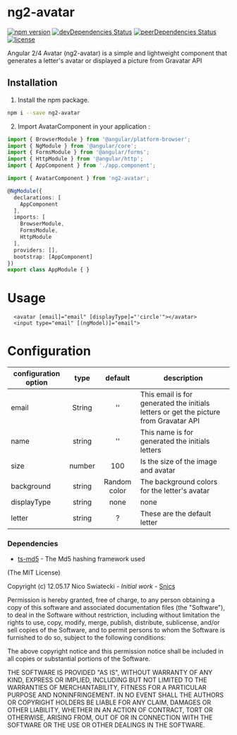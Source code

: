 # ng2-avatar

[![npm version](https://img.shields.io/npm/v/@snic/ng2-avatar.svg?style=flat-square)](https://www.npmjs.com/package/snic/ng2-avatar)
[![devDependencies Status](https://img.shields.io/david/dev/snics/ng2-avatar.svg?style=flat-square)](https://david-dm.org/snics/ng2-avatar?type=dev)
[![peerDependencies Status](https://img.shields.io/david/peer/snics/ng2-avatar.svg?style=flat-square)](https://david-dm.org/snicsn/ng2-avatar?type=peer)
[![license](https://img.shields.io/github/license/mashape/apistatus.svg?style=flat-square)](https://github.com/snics/ng2-avatar/blob/master/LICENSE)

Angular 2/4 Avatar (ng2-avatar) is a simple and lightweight component that generates a letter's avatar or displayed a picture from Gravatar API

## Installation
1. Install the npm package.
```bash
npm i --save ng2-avatar
```

2. Import AvatarComponent in your application :
```TypeScript
import { BrowserModule } from '@angular/platform-browser';
import { NgModule } from '@angular/core';
import { FormsModule } from '@angular/forms';
import { HttpModule } from '@angular/http';
import { AppComponent } from './app.component';

import { AvatarComponent } from 'ng2-avatar';

@NgModule({
  declarations: [
    AppComponent
  ],
  imports: [
    BrowserModule,
    FormsModule,
    HttpModule
  ],
  providers: [],
  bootstrap: [AppComponent]
})
export class AppModule { }

```

# Usage
```
  <avatar [email]="email" [displayType]="'circle'"></avatar>
  <input type="email" [(ngModel)]="email">
```

# Configuration
| configuration option |  type  |    default   | description                                                                           |
|----------------------|:------:|:------------:|---------------------------------------------------------------------------------------|
| email                | String | ''           | This email is for generated the initials letters or get the picture from Gravatar API |
| name                 | string | ''           | This name is for generated the initials letters                                       |
| size                 | number | 100          | Is the size of the image and avatar                                                   |
| background           | string | Random color | The background colors for the letter's avatar                                         |
| displayType          | string | none         | none|circle|rounded                                                                   |
| letter               | string | ?            | These are the default letter                                                          |


### Dependencies

* [ts-md5](https://github.com/cotag/ts-md5) - The Md5 hashing framework used

(The MIT License)

Copyright (c) 12.05.17 Nico Swiatecki - *Initial work* - [Snics](https://github.com/snics)

Permission is hereby granted, free of charge, to any person obtaining a copy of this software and associated documentation files (the "Software"), to deal in the Software without restriction, including without limitation the rights to use, copy, modify, merge, publish, distribute, sublicense, and/or sell copies of the Software, and to permit persons to whom the Software is furnished to do so, subject to the following conditions:

The above copyright notice and this permission notice shall be included in all copies or substantial portions of the Software.

THE SOFTWARE IS PROVIDED "AS IS", WITHOUT WARRANTY OF ANY KIND, EXPRESS OR IMPLIED, INCLUDING BUT NOT LIMITED TO THE WARRANTIES OF MERCHANTABILITY, FITNESS FOR A PARTICULAR PURPOSE AND NONINFRINGEMENT. IN NO EVENT SHALL THE AUTHORS OR COPYRIGHT HOLDERS BE LIABLE FOR ANY CLAIM, DAMAGES OR OTHER LIABILITY, WHETHER IN AN ACTION OF CONTRACT, TORT OR OTHERWISE, ARISING FROM, OUT OF OR IN CONNECTION WITH THE SOFTWARE OR THE USE OR OTHER DEALINGS IN THE SOFTWARE.
